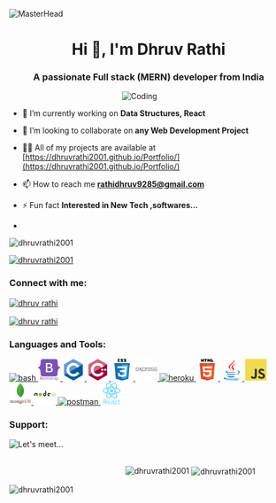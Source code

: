 ![MasterHead](https://w7.pngwing.com/pngs/450/193/png-transparent-web-development-web-design-web-banner-web-application-web-design-search-engine-optimization-web-design-mobile-app-development.png)

<h1 align="center">Hi 👋, I'm Dhruv Rathi</h1>
<h3 align="center">A passionate Full stack (MERN) developer from India</h3>

<img align="right" alt="Coding" width="300" margin-right="0px" src="https://i.pinimg.com/originals/91/90/8a/91908ad2f9aef293ed840739a291e9db.gif">



<p align="left"> <a href="https://twitter.com/" target="blank"><img src="https://img.shields.io/twitter/follow/?logo=twitter&style=for-the-badge" alt="" /></a> </p>

- 🔭 I’m currently working on **Data Structures, React**

- 👯 I’m looking to collaborate on **any Web Development Project**

- 👨‍💻 All of my projects are available at [https://dhruvrathi2001.github.io/Portfolio/](https://dhruvrathi2001.github.io/Portfolio/)

- 📫 How to reach me **rathidhruv9285@gmail.com**

- ⚡ Fun fact **Interested in New Tech ,softwares...**
- 

<p align="left"> <img src="https://komarev.com/ghpvc/?username=dhruvrathi2001&label=Profile%20views&color=0e75b6&style=flat" alt="dhruvrathi2001" /> </p>

<p align="left"> <a href="https://github.com/ryo-ma/github-profile-trophy"><img src="https://github-profile-trophy.vercel.app/?username=dhruvrathi2001" alt="dhruvrathi2001" /></a> </p>


<h3 align="left">Connect with me:</h3>
<p align="left">
<a href="https://linkedin.com/in/dhruv rathi" target="blank"><img align="center" src="https://raw.githubusercontent.com/rahuldkjain/github-profile-readme-generator/master/src/images/icons/Social/linked-in-alt.svg" alt="dhruv rathi" height="30" width="40" /></a>


<a href="https://twitter.com/home" target="blank"><img align="center" src="https://raw.githubusercontent.com/rahuldkjain/github-profile-readme-generator/master/src/images/icons/Social/twitter-alt.svg" alt="dhruv rathi" height="30" width="40" /></a>
</p>

<h3 align="left">Languages and Tools:</h3>
<p align="left"> <a href="https://www.gnu.org/software/bash/" target="_blank" rel="noreferrer"> <img src="https://www.vectorlogo.zone/logos/gnu_bash/gnu_bash-icon.svg" alt="bash" width="40" height="40"/> </a> <a href="https://getbootstrap.com" target="_blank" rel="noreferrer"> <img src="https://raw.githubusercontent.com/devicons/devicon/master/icons/bootstrap/bootstrap-plain-wordmark.svg" alt="bootstrap" width="40" height="40"/> </a> <a href="https://www.cprogramming.com/" target="_blank" rel="noreferrer"> <img src="https://raw.githubusercontent.com/devicons/devicon/master/icons/c/c-original.svg" alt="c" width="40" height="40"/> </a> <a href="https://www.w3schools.com/cpp/" target="_blank" rel="noreferrer"> <img src="https://raw.githubusercontent.com/devicons/devicon/master/icons/cplusplus/cplusplus-original.svg" alt="cplusplus" width="40" height="40"/> </a> <a href="https://www.w3schools.com/css/" target="_blank" rel="noreferrer"> <img src="https://raw.githubusercontent.com/devicons/devicon/master/icons/css3/css3-original-wordmark.svg" alt="css3" width="40" height="40"/> </a> <a href="https://expressjs.com" target="_blank" rel="noreferrer"> <img src="https://raw.githubusercontent.com/devicons/devicon/master/icons/express/express-original-wordmark.svg" alt="express" width="40" height="40"/> </a> <a href="https://heroku.com" target="_blank" rel="noreferrer"> <img src="https://www.vectorlogo.zone/logos/heroku/heroku-icon.svg" alt="heroku" width="40" height="40"/> </a> <a href="https://www.w3.org/html/" target="_blank" rel="noreferrer"> <img src="https://raw.githubusercontent.com/devicons/devicon/master/icons/html5/html5-original-wordmark.svg" alt="html5" width="40" height="40"/> </a> <a href="https://www.java.com" target="_blank" rel="noreferrer"> <img src="https://raw.githubusercontent.com/devicons/devicon/master/icons/java/java-original.svg" alt="java" width="40" height="40"/> </a> <a href="https://developer.mozilla.org/en-US/docs/Web/JavaScript" target="_blank" rel="noreferrer"> <img src="https://raw.githubusercontent.com/devicons/devicon/master/icons/javascript/javascript-original.svg" alt="javascript" width="40" height="40"/> </a> <a href="https://www.mongodb.com/" target="_blank" rel="noreferrer"> <img src="https://raw.githubusercontent.com/devicons/devicon/master/icons/mongodb/mongodb-original-wordmark.svg" alt="mongodb" width="40" height="40"/> </a> <a href="https://nodejs.org" target="_blank" rel="noreferrer"> <img src="https://raw.githubusercontent.com/devicons/devicon/master/icons/nodejs/nodejs-original-wordmark.svg" alt="nodejs" width="40" height="40"/> </a> <a href="https://postman.com" target="_blank" rel="noreferrer"> <img src="https://www.vectorlogo.zone/logos/getpostman/getpostman-icon.svg" alt="postman" width="40" height="40"/> </a> <a href="https://reactjs.org/" target="_blank" rel="noreferrer"> <img src="https://raw.githubusercontent.com/devicons/devicon/master/icons/react/react-original-wordmark.svg" alt="react" width="40" height="40"/> </a> </p>


<h3 align="left">Support:</h3>
<p><a href="https://www.buymeacoffee.com/Let's meet..."> <img align="left" src="https://cdn.buymeacoffee.com/buttons/v2/default-yellow.png" height="50" width="210" alt="Let's meet..." /></a></p><br><br>


<p><img align="left" src="https://github-readme-stats.vercel.app/api/top-langs?username=dhruvrathi2001&show_icons=true&locale=en&layout=compact" alt="dhruvrathi2001" /></p>

<p>&nbsp;<img align="center" src="https://github-readme-stats.vercel.app/api?username=dhruvrathi2001&show_icons=true&locale=en" alt="dhruvrathi2001" /></p>

<p><img align="center" src="https://github-readme-streak-stats.herokuapp.com/?user=dhruvrathi2001&" alt="dhruvrathi2001" /></p>

